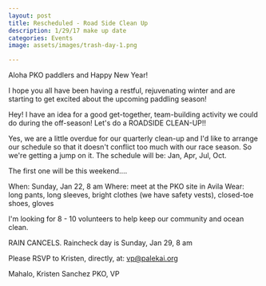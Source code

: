 ```yaml
---
layout: post
title: Rescheduled - Road Side Clean Up
description: 1/29/17 make up date
categories: Events
image: assets/images/trash-day-1.png

---
```

Aloha PKO paddlers and Happy New Year! 

I hope you all have been having a restful, rejuvenating winter and are starting to get excited about the upcoming paddling season! 

Hey! I have an idea for a good get-together, team-building activity we could do during the off-season! Let's do a ROADSIDE CLEAN-UP!! 

Yes, we are a little overdue for our quarterly clean-up and I'd like to arrange our schedule so that it doesn't conflict too much with our race season. So we're getting a jump on it. The schedule will be: Jan, Apr, Jul, Oct. 

The first one will be this weekend....

When: Sunday, Jan 22, 8 am
Where: meet at the PKO site in Avila
Wear: long pants, long sleeves, bright clothes (we have safety vests), closed-toe shoes, gloves

I'm looking for 8 - 10 volunteers to help keep our community and ocean clean.

RAIN CANCELS. Raincheck day is Sunday, Jan 29, 8 am

Please RSVP to Kristen, directly, at: vp@palekai.org

Mahalo,
Kristen Sanchez
PKO, VP